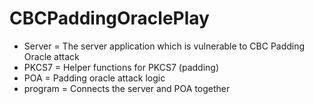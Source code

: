 # CBCPaddingOraclePlay

- Server  = The server application which is vulnerable to CBC Padding Oracle attack
- PKCS7   = Helper functions for PKCS7 (padding)
- POA     = Padding oracle attack logic
- program = Connects the server and POA together
